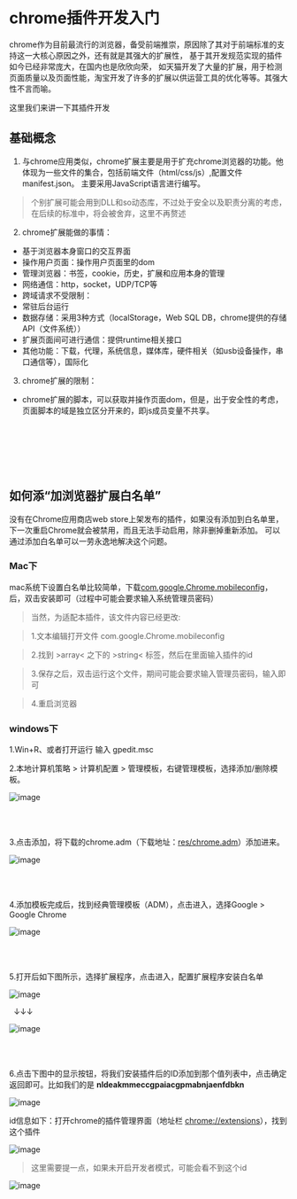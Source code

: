 # chrome插件开发入门

chrome作为目前最流行的浏览器，备受前端推崇，原因除了其对于前端标准的支持这一大核心原因之外，还有就是其强大的扩展性，
基于其开发规范实现的插件如今已经非常庞大，在国内也是欣欣向荣，
如天猫开发了大量的扩展，用于检测页面质量以及页面性能，淘宝开发了许多的扩展以供运营工具的优化等等。其强大性不言而喻。

这里我们来讲一下其插件开发

## 基础概念

1. 与chrome应用类似，chrome扩展主要是用于扩充chrome浏览器的功能。他体现为一些文件的集合，包括前端文件（html/css/js）,配置文件manifest.json。
主要采用JavaScript语言进行编写。

> 个别扩展可能会用到DLL和so动态库，不过处于安全以及职责分离的考虑，在后续的标准中，将会被舍弃，这里不再赘述

2. chrome扩展能做的事情：

- 基于浏览器本身窗口的交互界面
- 操作用户页面：操作用户页面里的dom
- 管理浏览器：书签，cookie，历史，扩展和应用本身的管理
- 网络通信：http，socket，UDP/TCP等
- 跨域请求不受限制：
- 常驻后台运行
- 数据存储：采用3种方式（localStorage，Web SQL DB，chrome提供的存储API（文件系统））
- 扩展页面间可进行通信：提供runtime相关接口
- 其他功能：下载，代理，系统信息，媒体库，硬件相关（如usb设备操作，串口通信等），国际化


3. chrome扩展的限制：

- chrome扩展的脚本，可以获取并操作页面dom，但是，出于安全性的考虑，页面脚本的域是独立区分开来的，即js成员变量不共享。

&nbsp;<br>&nbsp;
&nbsp;<br>&nbsp;
&nbsp;<br>&nbsp;
&nbsp;<br>&nbsp;


## 如何添“加浏览器扩展白名单”

没有在Chrome应用商店web store上架发布的插件，如果没有添加到白名单里，下一次重启Chrome就会被禁用，而且无法手动启用，除非删掉重新添加。
可以通过添加白名单可以一劳永逸地解决这个问题。

### Mac下

mac系统下设置白名单比较简单，下载[com.google.Chrome.mobileconfig](https://github.com/Froguard/crxs/blob/master/doc/res/mac-install-chrome-extension-whitelist/com.google.Chrome.mobileconfig)，后，双击安装即可（过程中可能会要求输入系统管理员密码）

> 当然，为适配本插件，该文件内容已经更改:

> 1.文本编辑打开文件 com.google.Chrome.mobileconfig

> 2.找到 &gt;array&lt; 之下的 &gt;string&lt; 标签，然后在里面输入插件的id

> 3.保存之后，双击运行这个文件，期间可能会要求输入管理员密码，输入即可

> 4.重启浏览器

### windows下

1.Win+R、或者打开运行 输入 gpedit.msc

2.本地计算机策略 > 计算机配置 > 管理模板，右键管理模板，选择添加/删除模板。

![image](https://github.com/Froguard/crxs/raw/master/doc/res/step2.jpg)

&nbsp;<br>&nbsp;

3.点击添加，将下载的chrome.adm（下载地址：[res/chrome.adm](https://github.com/Froguard/crxs/blob/master/doc/res/chrome.adm)）添加进来。

![image](https://github.com/Froguard/crxs/raw/master/doc/res/step3.jpg)

&nbsp;<br>&nbsp;

4.添加模板完成后，找到经典管理模板（ADM），点击进入，选择Google > Google Chrome

![image](https://github.com/Froguard/crxs/raw/master/doc/res/step4.jpg)

&nbsp;<br>&nbsp;

5.打开后如下图所示，选择扩展程序，点击进入，配置扩展程序安装白名单

![image](https://github.com/Froguard/crxs/raw/master/doc/res/step5-1.jpg)

&nbsp;&nbsp;↓↓↓

![image](https://github.com/Froguard/crxs/raw/master/doc/res/step5-2.jpg)

&nbsp;<br>&nbsp;

6.点击下图中的显示按钮，将我们安装插件后的ID添加到那个值列表中，点击确定返回即可。比如我们的是 **nldeakmmeccgpaiacgpmabnjaenfdbkn**

![image](https://github.com/Froguard/crxs/raw/master/doc/res/step6-1.jpg)

id信息如下：打开chrome的插件管理界面（地址栏 [chrome://extensions](chrome://extensions/)），找到这个插件

![image](https://github.com/Froguard/crxs/raw/master/doc/res/step6-2.png)

> 这里需要提一点，如果未开启开发者模式，可能会看不到这个id

![image](https://github.com/Froguard/crxs/raw/master/doc/res/dev-mode.png)

&nbsp;<br>&nbsp;